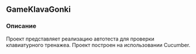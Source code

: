 ## GameKlavaGonki

### Описание
Проект представляет реализацию автотеста для проверки клавиатурного тренажеа.
Проект построен на использовании Cucumber.
